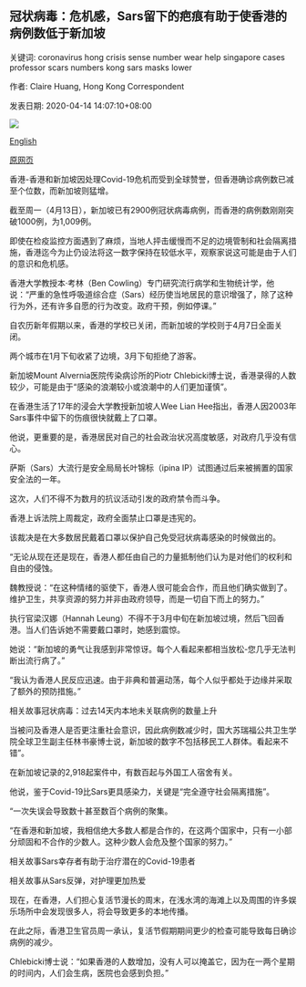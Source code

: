 ## 冠状病毒：危机感，Sars留下的疤痕有助于使香港的病例数低于新加坡

关键词: coronavirus hong crisis sense number wear help singapore cases professor scars numbers kong sars masks lower

作者: Claire Huang, Hong Kong Correspondent

发表日期: 2020-04-14 14:07:10+08:00

![](https://www.straitstimes.com/sites/default/files/styles/x_large/public/articles/2020/04/14/ym-hkvirus-140420.jpg?itok=us8AjKXe)

[English](Coronavirus%3A%20Sense%20of%20crisis%2C%20scars%20from%20Sars%20help%20keep%20cases%20in%20Hong%20Kong%20lower%20than%20in%20Singapore.md)

[原网页](https://www.straitstimes.com/asia/east-asia/coronavirus-sense-of-crisis-scars-from-sars-help-keep-cases-in-hong-kong-lower-than)

香港-香港和新加坡因处理Covid-19危机而受到全球赞誉，但香港确诊病例数已减至个位数，而新加坡则猛增。

截至周一（4月13日），新加坡已有2900例冠状病毒病例，而香港的病例数刚刚突破1000例，为1,009例。

即使在检疫监控方面遇到了麻烦，当地人抨击缓慢而不足的边境管制和社会隔离措施，香港迄今为止仍设法将这一数字保持在较低水平，观察家说这可能是由于人们的意识和危机感。

香港大学教授本·考林（Ben Cowling）专门研究流行病学和生物统计学，他说：“严重的急性呼吸道综合症（Sars）经历使当地居民的意识增强了，除了这种行为外，还有许多自愿的行为改变。政府干预，例如停课。”

自农历新年假期以来，香港的学校已关闭，而新加坡的学校则于4月7日全面关闭。

两个城市在1月下旬收紧了边境，3月下旬拒绝了游客。

新加坡Mount Alvernia医院传染病诊所的Piotr Chlebicki博士说，香港录得的人数较少，可能是由于“感染的浪潮较小或浪潮中的人们更加谨慎”。

在香港生活了17年的浸会大学教授新加坡人Wee Lian Hee指出，香港人因2003年Sars事件中留下的伤痕很快就戴上了口罩。

他说，更重要的是，香港居民对自己的社会政治状况高度敏感，对政府几乎没有信心。

萨斯（Sars）大流行是安全局局长叶锦标（ipina IP）试图通过后来被搁置的国家安全法的一年。

这次，人们不得不为数月的抗议活动引发的政府禁令而斗争。

香港上诉法院上周裁定，政府全面禁止口罩是违宪的。

该裁决是在大多数居民戴着口罩以保护自己免受冠状病毒感染的时候做出的。

“无论从现在还是现在，香港人都任由自己的力量抵制他们认为是对他们的权利和自由的侵蚀。

魏教授说：“在这种情绪的驱使下，香港人很可能会合作，而且他们确实做到了。维护卫生，共享资源的努力并非由政府领导，而是一切自下而上的努力。”

执行官梁汉娜（Hannah Leung）不得不于3月中旬在新加坡过境，然后飞回香港。当人们告诉她不需要戴口罩时，她感到震惊。

她说：“新加坡的勇气让我感到非常惊讶。每个人看起来都相当放松-您几乎无法判断出流行病了。”

“我认为香港人民反应迅速。由于非典和普遍动荡，每个人似乎都处于边缘并采取了额外的预防措施。”

相关故事冠状病毒：过去14天内本地未关联病例的数量上升

当被问及香港人是否更注重社会意识，因此病例数减少时，国大苏瑞福公共卫生学院全球卫生副主任林书豪博士说，新加坡的数字不包括移民工人群体。看起来不错”。

在新加坡记录的2,918起案件中，有数百起与外国工人宿舍有关。

他说，鉴于Covid-19比Sars更具感染力，关键是“完全遵守社会隔离措施”。

“一次失误会导致数十甚至数百个病例的聚集。

“在香港和新加坡，我相信绝大多数人都是合作的，在这两个国家中，只有一小部分顽固和不合作的少数人。这种少数人会危及整个国家的努力。”

相关故事Sars幸存者有助于治疗潜在的Covid-19患者

相关故事从Sars反弹，对护理更加热爱

现在，在香港，人们担心复活节漫长的周末，在浅水湾的海滩上以及周围的许多娱乐场所中会发现很多人，将会导致更多的本地传播。

在此之际，香港卫生官员周一承认，复活节假期期间更少的检查可能导致每日确诊病例的减少。

Chlebicki博士说：“如果香港的人数增加，没有人可以掩盖它，因为在一两个星期的时间内，人们会生病，医院也会感到负担。”